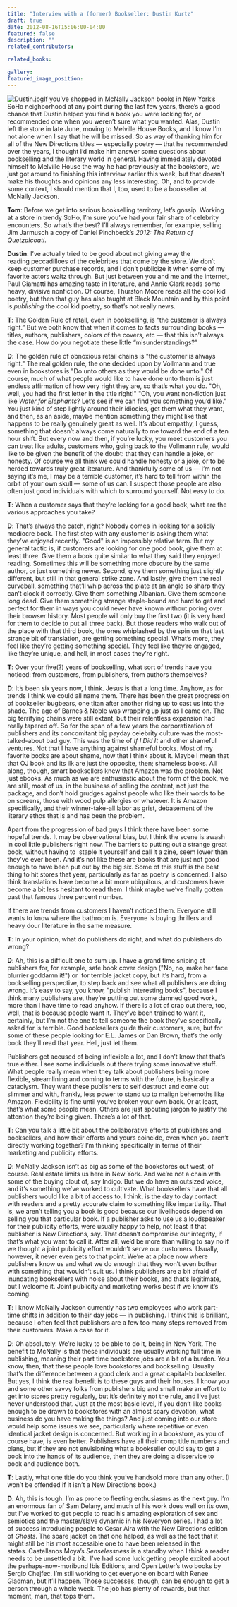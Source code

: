 ```yaml
---
title: "Interview with a (former) Bookseller: Dustin Kurtz"
draft: true
date: 2012-08-16T15:06:00-04:00
featured: false
description: ""
related_contributors:

related_books:

gallery:
featured_image_position: 
---
```


![Dustin.jpg](http://ndbooks.com/images/journal/Dustin.jpg)If you’ve shopped in McNally Jackson books in New York’s SoHo neighborhood at any point during the last few years, there’s a good chance that Dustin helped you find a book you were looking for, or recommended one when you weren’t sure what you wanted. Alas, Dustin left the store in late June, moving to Melville House Books, and I know I’m not alone when I say that he will be missed. So as way of thanking him for all of the New Directions titles — especially poetry — that he recommended over the years, I thought I’d make him answer some questions about bookselling and the literary world in general. Having immediately devoted himself to Melville House the way he had previously at the bookstore, we just got around to finishing this interview earlier this week, but that doesn’t make his thoughts and opinions any less interesting. Oh, and to provide some context, I should mention that I, too, used to be a bookseller at McNally Jackson.

**Tom**: Before we get into serious bookselling territory, let’s gossip. Working at a store in trendy SoHo, I’m sure you’ve had your fair share of celebrity encounters. So what’s the best? I’ll always remember, for example, selling Jim Jarmusch a copy of Daniel Pinchbeck’s _2012: The Return of Quetzalcoatl_.

**Dustin**: I’ve actually tried to be good about not giving away the reading peccadilloes of the celebrities that come by the store. We don’t keep customer purchase records, and I don’t publicize it when some of my favorite actors waltz through. But just between you and me and the internet, Paul Giamatti has amazing taste in literature, and Annie Clark reads some heavy, divisive nonfiction. Of course, Thurston Moore reads all the cool kid poetry, but then that guy has also taught at Black Mountain and by this point is _publishing_ the cool kid poetry, so that’s not really news.

**T**: The Golden Rule of retail, even in bookselling, is “the customer is always right.” But we both know that when it comes to facts surrounding books — titles, authors, publishers, colors of the covers, etc — that this isn’t always the case. How do you negotiate these little “misunderstandings?”

**D**: The golden rule of obnoxious retail chains is "the customer is always right." The real golden rule, the one decided upon by Vollmann and true even in bookstores is "Do unto others as they would be done unto." Of course, much of what people would like to have done unto them is just endless affirmation of how very right they are, so that’s what you do. "Oh, well, you had the first letter in the title right!" "Oh, you want non-fiction just like _Water for Elephants_? Let’s see if we can find you something you’d like." You just kind of step lightly around their idiocies, get them what they want, and then, as an aside, maybe mention something they might like that happens to be really genuinely great as well. It’s about empathy, I guess, something that doesn’t always come naturally to me toward the end of a ten hour shift. But every now and then, if you’re lucky, you meet customers you can treat like adults, customers who, going back to the Vollmann rule, would like to be given the benefit of the doubt: that they can handle a joke, or honesty. Of course we all think we could handle honesty or a joke, or to be herded towards truly great literature. And thankfully some of us — I’m not saying it’s me, I may be a terrible customer, it’s hard to tell from within the orbit of your own skull — some of us can. I suspect those people are also often just good individuals with which to surround yourself. Not easy to do.

**T**: When a customer says that they’re looking for a good book, what are the various approaches you take?

**D**: That’s always the catch, right? Nobody comes in looking for a solidly mediocre book. The first step with any customer is asking them what they’ve enjoyed recently. "Good" is an impossibly relative term. But my general tactic is, if customers are looking for one good book, give them at least three. Give them a book quite similar to what they said they enjoyed reading. Sometimes this will be something more obscure by the same author, or just something newer. Second, give them something just slightly different, but still in that general strike zone. And lastly, give them the real curveball, something that’ll whip across the plate at an angle so sharp they can’t clock it correctly. Give them something Albanian. Give them someone long dead. Give them something strange staple-bound and hard to get and perfect for them in ways you could never have known without poring over their browser history. Most people will only buy the first two (it is very hard for them to decide to put all three back). But those readers who walk out of the place with that third book, the ones whiplashed by the spin on that last strange bit of translation, are getting something special. What’s more, they feel like they’re getting something special. They feel like they’re engaged, like they’re unique, and hell, in most cases they’re right.

**T**: Over your five(?) years of bookselling, what sort of trends have you noticed: from customers, from publishers, from authors themselves?

**D**: It’s been six years now, I think. Jesus is that a long time. Anyhow, as for trends I think we could all name them. There has been the great progression of bookseller bugbears, one titan after another rising up to cast us into the shade. The age of Barnes & Noble was wrapping up just as I came on. The big terrifying chains were still extant, but their relentless expansion had really tapered off. So for the span of a few years the corporatization of publishers and its concomitant big payday celebrity culture was the most-talked-about bad guy. This was the time of _If I Did It_ and other shameful ventures. Not that I have anything against shameful books. Most of my favorite books are about shame, now that I think about it. Maybe I mean that that OJ book and its ilk are just the opposite, then; shameless books. All along, though, smart booksellers knew that Amazon was the problem. Not just ebooks. As much as we are enthusiastic about the form of the book, we are still, most of us, in the business of selling the content, not just the package, and don’t hold grudges against people who like their words to be on screens, those with wood pulp allergies or whatever. It is Amazon specifically, and their winner-take-all labor as grist, debasement of the literary ethos that is and has been the problem. 

Apart from the progression of bad guys I think there have been some hopeful trends. It may be observational bias, but I think the scene is awash in cool little publishers right now. The barriers to putting out a strange great book, without having to  staple it yourself and call it a zine, seem lower than they’ve ever been. And it’s not like these are books that are just not good enough to have been put out by the big six. Some of this stuff is the best thing to hit stores that year, particularly as far as poetry is concerned. I also think translations have become a bit more ubiquitous, and customers have become a bit less hesitant to read them. I think maybe we’ve finally gotten past that famous three percent number. 

If there are trends from customers I haven’t noticed them. Everyone still wants to know where the bathroom is. Everyone is buying thrillers and heavy dour literature in the same measure. 

**T**: In your opinion, what do publishers do right, and what do publishers do wrong?

**D**: Ah, this is a difficult one to sum up. I have a grand time sniping at publishers for, for example, safe book cover design ("No, no, make her face blurrier goddamn it!") or  for terrible jacket copy, but it’s hard, from a bookselling perspective, to step back and see what all publishers are doing wrong. It’s easy to say, you know, "publish interesting books", because I think many publishers are, they’re putting out some damned good work, more than I have time to read anyhow. If there is a lot of crap out there, too, well, that is because people want it. They’ve been trained to want it, certainly, but I’m not the one to tell someone the book they’ve specifically asked for is terrible. Good booksellers guide their customers, sure, but for some of these people looking for E.L. James or Dan Brown, that’s the only book they’ll read that year. Hell, just let them. 

Publishers get accused of being inflexible a lot, and I don’t know that that’s true either. I see some individuals out there trying some innovative stuff. What people really mean when they talk about publishers being more flexible, streamlining and coming to terms with the future, is basically a cataclysm. They want these publishers to self destruct and come out slimmer and with, frankly, less power to stand up to malign behemoths like Amazon. Flexibility is fine until you’ve broken your own back. Or at least, that’s what some people mean. Others are just spouting jargon to justify the attention they’re being given. There’s a lot of that.

**T**: Can you talk a little bit about the collaborative efforts of publishers and booksellers, and how their efforts and yours coincide, even when you aren’t directly working together? I’m thinking specifically in terms of their marketing and publicity efforts.

**D**: McNally Jackson isn’t as big as some of the bookstores out west, of course. Real estate limits us here in New York. And we’re not a chain with some of the buying clout of, say Indigo. But we do have an outsized voice, and it’s something we’ve worked to cultivate. What booksellers have that all publishers would like a bit of access to, I think, is the day to day contact with readers and a pretty accurate claim to something like impartiality. That is, we aren’t telling you a book is good because our livelihoods depend on selling you that particular book. If a publisher asks to use us a loudspeaker for their publicity efforts, were usually happy to help, not least if that publisher is New Directions, say. That doesn’t compromise our integrity, if that’s what you want to call it. After all, we’d be more than willing to say no if we thought a joint publicity effort wouldn’t serve our customers. Usually, however, it never even gets to that point. We’re at a place now where publishers know us and what we do enough that they won’t even bother with something that wouldn’t suit us. I think publishers are a bit afraid of inundating booksellers with noise about their books, and that’s legitimate, but I welcome it. Joint publicity and marketing works best if we know it’s coming. 

**T**: I know McNally Jackson currently has two employees who work part-time shifts in addition to their day jobs — in publishing. I think this is brilliant, because I often feel that publishers are a few too many steps removed from their customers. Make a case for it.

**D**: Oh absolutely. We’re lucky to be able to do it, being in New York. The benefit to McNally is that these individuals are usually working full time in publishing, meaning their part time bookstore jobs are a bit of a burden. You know, then, that these people love bookstores and bookselling. Usually that’s the difference between a good clerk and a great capital-b bookseller. But yes, I think the real benefit is to these guys and their houses. I know you and some other savvy folks from publishers big and small make an effort to get into stores pretty regularly, but it’s definitely not the rule, and I’ve just never understood that. Just at the most basic level, if you don’t like books enough to be drawn to bookstores with an almost scary devotion, what business do you have making the things? And just coming into our store would help some issues we see, particularly where repetitive or even identical jacket design is concerned. But working in a bookstore, as you of course have, is even better. Publishers have all their comp title numbers and plans, but if they are not envisioning what a bookseller could say to get a book into the hands of its audience, then they are doing a disservice to book and audience both. 

**T**: Lastly, what one title do you think you’ve handsold more than any other. (I won’t be offended if it isn’t a New Directions book.)

**D**: Ah, this is tough. I’m as prone to fleeting enthusiasms as the next guy. I’m an enormous fan of Sam Delany, and much of his work does well on its own, but I’ve worked to get people to read his amazing exploration of sex and semiotics and the master/slave dynamic in his Neveryon series. I had a lot of success introducing people to Cesar Aira with the New Directions edition of _Ghosts_. The spare jacket on that one helped, as well as the fact that it might still be his most accessible one to have been released in the states. Castellanos Moya’s _Senselessness_ is a standby when I think a reader needs to be unsettled a bit.  I’ve had some luck getting people excited about the perhaps-now-moribund Ibis Editions, and Open Letter’s two books by Sergio Chejfec. I’m still working to get everyone on board with Renee Gladman, but it’ll happen. Those successes, though, can be enough to get a person through a whole week. The job has plenty of rewards, but that moment, man, that tops them.

